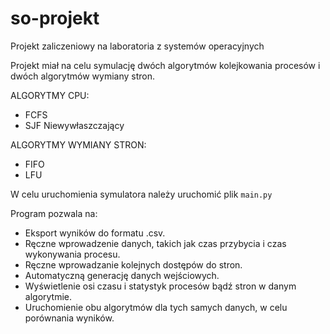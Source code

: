 # so-projekt
Projekt zaliczeniowy na laboratoria z systemów operacyjnych

Projekt miał na celu symulację dwóch algorytmów kolejkowania procesów i dwóch algorytmów wymiany stron.

ALGORYTMY CPU:
- FCFS
- SJF Niewywłaszczający

ALGORYTMY WYMIANY STRON:
- FIFO
- LFU

W celu uruchomienia symulatora należy uruchomić plik `main.py`

Program pozwala na:
- Eksport wyników do formatu .csv.
- Ręczne wprowadzenie danych, takich jak czas przybycia i czas wykonywania procesu.
- Ręczne wprowadzanie kolejnych dostępów do stron.
- Automatyczną generację danych wejściowych.
- Wyświetlenie osi czasu i statystyk procesów bądź stron w danym algorytmie.
- Uruchomienie obu algorytmów dla tych samych danych, w celu porównania wyników.
